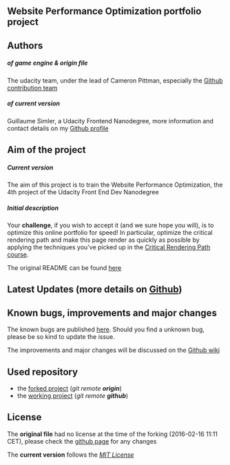 ## Website Performance Optimization portfolio project

Authors
----

##### of game engine & origin file

The udacity team, under the lead of Cameron Pittman, especially the [Github contribution team](https://github.com/udacity/frontend-nanodegree-mobile-portfolio/graphs/contributors)


##### of current version
Guillaume Simler, a Udacity Frontend Nanodegree, more information and contact details on my [Github profile](https://github.com/guillaumesimler)

Aim of the project
----
##### Current version

The aim of this project is to train the Website Performance Optimization, the 4th project of the Udacity Front End Dev Nanodegree

##### Initial description

Your **challenge**, if you wish to accept it (and we sure hope you will), is to optimize this online portfolio for speed! In particular, optimize the critical rendering path and make this page render as quickly as possible by applying the techniques you've picked up in the [Critical Rendering Path course](https://www.udacity.com/course/ud884).

The original README can be found [here](https://github.com/udacity/frontend-nanodegree-mobile-portfolio/blob/master/README.md)


Latest Updates (more details on [Github](https://github.com/guillaumesimler/nanofep4/commits/master))
----



Known bugs, improvements and major changes
----
The known bugs are published [here](https://github.com/guillaumesimler/nanofep4/issues). Should you find a unknown bug, please be so kind to update the issue. 

The improvements and major changes will be discussed on the [Github wiki](#)

Used repository 
----
* the [forked project](https://github.com/udacity/frontend-nanodegree-mobile-portfolio) (_git remote **origin**_)
* the [working project](https://github.com/guillaumesimler/nanofep4) (_git remote **github**_)


License
----
The **original file** had no license at the time of the forking (2016-02-16 11:11 CET), please check the [github page](https://github.com/udacity/frontend-nanodegree-arcade-game) for any changes

The **current version** follows the [_MIT License_](https://github.com/guillaumesimler/nanofep4/blob/master/LICENSE.txt) 